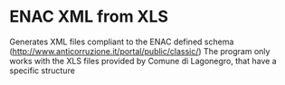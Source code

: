 # ENAC XML from XLS
Generates XML files compliant to the ENAC defined schema (http://www.anticorruzione.it/portal/public/classic/)
The program only works with the XLS files provided by Comune di Lagonegro, that have a specific structure 
